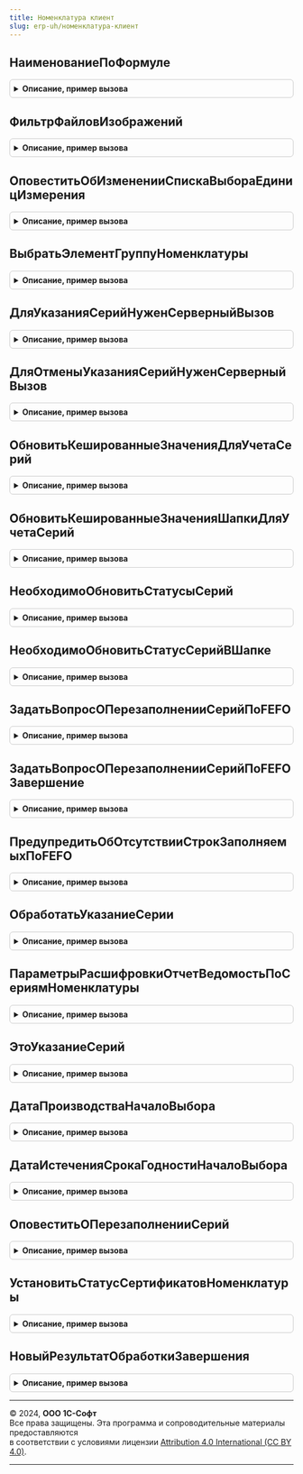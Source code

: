 ```yaml
---
title: Номенклатура клиент
slug: erp-uh/номенклатура-клиент
---
```



## НаименованиеПоФормуле
<details style="margin: 1em 0; padding: 0.5em; border: 1px solid #ccc; border-radius: 6px;">

<summary style="font-weight: bold; cursor: pointer;">Описание, пример вызова</summary>

```bsl

// Формирует наименование элемента справочника по заданному для вида номенклатуры шаблону.
//
// Параметры:
//		ДанныеДляФормированияНаименования - Структура - структура, возвращаемая функцией НоменклатураСервер.ФормулаНаименования
//		ВидНоменклатуры - СправочникСсылка.ВидыНоменклатуры	- вид номенклатуры, в котором задан шаблон наименования
//		ЗначениеНаименования - Строка - в формулу полного наименования может входить наименование. Наименование может быть не
//								заполнено на момент формирования массива ДанныеДляФормированияНаименования.МассивЗначенийРеквизитов,
//								поэтому перед расчетом полного наименования значение наименования нужно обновить.
// Возвращаемое значение:
// Строка - Наименование полученное по алгоритму расчета
// Пустая строка - если не удалось сформировать наименование или не заполнены операнды алгоритма.
//
Функция НаименованиеПоФормуле(ДанныеДляФормированияНаименования, ВидНоменклатуры, ЗначениеНаименования = "") Экспорт
```

Пример вызова
```bsl
Результат = НоменклатураКлиент.НаименованиеПоФормуле(ДанныеДляФормированияНаименования, ВидНоменклатуры, ЗначениеНаименования);
```
</details>

## ФильтрФайловИзображений
<details style="margin: 1em 0; padding: 0.5em; border: 1px solid #ccc; border-radius: 6px;">

<summary style="font-weight: bold; cursor: pointer;">Описание, пример вызова</summary>

```bsl

// Возвращает фильтр, используемый для выбора файлов-изображений.
// Возвращаемое значение:
// Строка - строка, содержащая фильтр для файлов-изображений.
//
Функция ФильтрФайловИзображений() Экспорт
```

Пример вызова
```bsl
Результат = НоменклатураКлиент.ФильтрФайловИзображений() 
```
</details>

## ОповеститьОбИзмененииСпискаВыбораЕдиницИзмерения
<details style="margin: 1em 0; padding: 0.5em; border: 1px solid #ccc; border-radius: 6px;">

<summary style="font-weight: bold; cursor: pointer;">Описание, пример вызова</summary>

```bsl

// Выполняет оповещение пользователя о выполненном подборе единиц измерений из классификатора.
//
// Параметры:
//	КоличествоНовыхЭлементов - Число - количество подобранных единиц измерений из классификатора,
//	МассивЭлементов			 - Массив - массив ссылок на элементы справочника 'УпаковкиЕдиницыИзмерения',
//		подобранных из классификатора единиц измерений.
//
Процедура ОповеститьОбИзмененииСпискаВыбораЕдиницИзмерения(КоличествоНовыхЭлементов, МассивЭлементов) Экспорт
```

Пример вызова
```bsl
НоменклатураКлиент.ОповеститьОбИзмененииСпискаВыбораЕдиницИзмерения(КоличествоНовыхЭлементов, МассивЭлементов) 
```
</details>

## ВыбратьЭлементГруппуНоменклатуры
<details style="margin: 1em 0; padding: 0.5em; border: 1px solid #ccc; border-radius: 6px;">

<summary style="font-weight: bold; cursor: pointer;">Описание, пример вызова</summary>

```bsl

// Функция является обработчиком события "НачалоВыбора" для тех элементов форм, в которых может быть
//  выбрана как группа справочника, так и элемент.
//
// Параметры:
//  Форма				 - ФормаКлиентскогоПриложения	 - контекст действия.
//  Элемент				 - ПолеФормы		 - элемент, в котором осуществляется выбор.
//  СтандартнаяОбработка - Булево			 - признак стандартной обработки выбора в поле.
//
Процедура ВыбратьЭлементГруппуНоменклатуры(Форма, Элемент, СтандартнаяОбработка) Экспорт
```

Пример вызова
```bsl
НоменклатураКлиент.ВыбратьЭлементГруппуНоменклатуры(Форма, Элемент, СтандартнаяОбработка) 
```
</details>

## ДляУказанияСерийНуженСерверныйВызов
<details style="margin: 1em 0; padding: 0.5em; border: 1px solid #ccc; border-radius: 6px;">

<summary style="font-weight: bold; cursor: pointer;">Описание, пример вызова</summary>

```bsl

// Функция проверяет необходимость указания серий в строке, если возможно, открывает форму указания,
//  если форма указания не требует контекстного вызова сервера.
//
// Параметры:
//  Форма					 - ФормаКлиентскогоПриложения	 - форма документа, в которой инициировано указание серий, содержит в том числе:
//  	* Объект - ДокументОбъект, ДанныеФормыСтруктура -
//  ПараметрыУказанияСерий	 - Структура		 - параметры указания серий, возвращаемые соответствующей процедурой модуля менеджера документа.
//  Текст					 - Строка			 - текст, введенный в поле ввода (параметр событий ОкончаниеВводаТекста и АвтоПодборВводаТекста);
//  ТекущиеДанные			 - Структура, ДанныеФормыЭлементКоллекции - данные строки, в которой указывается серия, если значение не передано, то используются текущие данные табличного поля с именем ПараметрыУказанияСерий.ИмяТЧТовары, должна содержать:
//  	* Ссылка - ДокументСсылка
//  ОпределятьРаспоряжение	 - Булево			 - признак необходимости определения распоряжения по значениям полей;
//  ВыдаватьСообщения		 - Булево			 - признак необходимости вывода пользователю информационного сообщения.
//
// Возвращаемое значение:
//  Булево - нужен контекстный вызов.
//
Функция ДляУказанияСерийНуженСерверныйВызов(Форма, ПараметрыУказанияСерий, Текст, ТекущиеДанные = Неопределено, ОпределятьРаспоряжение = Истина, ВыдаватьСообщения = Истина) Экспорт
```

Пример вызова
```bsl
Результат = НоменклатураКлиент.ДляУказанияСерийНуженСерверныйВызов(Форма, ПараметрыУказанияСерий, Текст, ТекущиеДанные, ОпределятьРаспоряжение, ВыдаватьСообщения);
```
</details>

## ДляОтменыУказанияСерийНуженСерверныйВызов
<details style="margin: 1em 0; padding: 0.5em; border: 1px solid #ccc; border-radius: 6px;">

<summary style="font-weight: bold; cursor: pointer;">Описание, пример вызова</summary>

```bsl

// Функция проверяет возможность отмены указания серий в строке.
//
// Параметры:
//	Форма - ФормаКлиентскогоПриложения - форма документа, в которой инициировано указание серий;
//	ПараметрыУказанияСерий - Структура - параметры указания серий, возвращаемая соответствующей процедурой модуля менеджера документа;
//	ИмяТабличногоПоля - Строка - имя табличной части документа.
//
// Возвращаемое значение:
//	Булево - Истина, если серверный вызов нужен.
//
Функция ДляОтменыУказанияСерийНуженСерверныйВызов(Форма,ПараметрыУказанияСерий, ИмяТабличногоПоля = "") Экспорт
```

Пример вызова
```bsl
Результат = НоменклатураКлиент.ДляОтменыУказанияСерийНуженСерверныйВызов(Форма, ПараметрыУказанияСерий, ИмяТабличногоПоля);
```
</details>

## ОбновитьКешированныеЗначенияДляУчетаСерий
<details style="margin: 1em 0; padding: 0.5em; border: 1px solid #ccc; border-radius: 6px;">

<summary style="font-weight: bold; cursor: pointer;">Описание, пример вызова</summary>

```bsl

// Процедура обновляет кеш ключевых реквизитов текущей строки товаров. По ключевым реквизитам осуществляется связь
//  между ТЧ серий и ТЧ товаров.
//
// Параметры:
//  ТаблицаФормы			 - ТаблицаФормы	 - таблица, в которой отображается ТЧ с товарами.
//  КэшированныеЗначения	 - Структура	 - переменная модуля формы, в которой хранятся кешируемые значения.
//  ПараметрыУказанияСерий	 - Структура	 - структура параметров указания серий, возвращаемая соответствующей процедурой модуля менеджера документа.
//  Копирование				 - Булево		 - признак, что кешированная строка скопирована (параметр события ПриНачалеРедактирования).
//
Процедура ОбновитьКешированныеЗначенияДляУчетаСерий(ТаблицаФормы,КэшированныеЗначения,ПараметрыУказанияСерий,Копирование = Ложь) Экспорт
```

Пример вызова
```bsl
НоменклатураКлиент.ОбновитьКешированныеЗначенияДляУчетаСерий(ТаблицаФормы, КэшированныеЗначения, ПараметрыУказанияСерий, Копирование);
```
</details>

## ОбновитьКешированныеЗначенияШапкиДляУчетаСерий
<details style="margin: 1em 0; padding: 0.5em; border: 1px solid #ccc; border-radius: 6px;">

<summary style="font-weight: bold; cursor: pointer;">Описание, пример вызова</summary>

```bsl

// Обновляет кеш ключевых реквизитов товара в шапке документа. По ключевым реквизитам осуществляется связь
//  между ТЧ серий товаром.
//
// Параметры:
//  Объект					 - ДанныеФормыСтруктура	 - основной реквизит формы
//  КэшированныеЗначения	 - Структура			 - переменная модуля формы, в которой хранятся кешируемые значения
//  ПараметрыУказанияСерий	 - Структура			 - параметры указания серий, возвращаемая соответствующей процедурой модуля менеджера документа.
//
Процедура ОбновитьКешированныеЗначенияШапкиДляУчетаСерий(Объект, КэшированныеЗначения, ПараметрыУказанияСерий) Экспорт
```

Пример вызова
```bsl
НоменклатураКлиент.ОбновитьКешированныеЗначенияШапкиДляУчетаСерий(Объект, КэшированныеЗначения, ПараметрыУказанияСерий) 
```
</details>

## НеобходимоОбновитьСтатусыСерий
<details style="margin: 1em 0; padding: 0.5em; border: 1px solid #ccc; border-radius: 6px;">

<summary style="font-weight: bold; cursor: pointer;">Описание, пример вызова</summary>

```bsl

// Функция проверяет необходимость обновления статусов указания серий при окончании редактирования строки товаров.
//
// Параметры:
//  ТаблицаФормы			 - ТаблицаФормы	 - таблица формы, отображающая ТЧ товаров;
//  КэшированныеЗначения	 - Структура	 - переменная модуля формы, в которой хранятся кешируемые значения;
//  ПараметрыУказанияСерий	 - Структура	 - параметры указания серий, возвращаемые соответствующей процедурой модуля менеджера документа.
//  Удаление				 - Булево		 - Истина, признак, что проверка вызывается при удалении строки ТЧ.
//
// Возвращаемое значение:
//  Булево - нужно ли обновить статусы указания серий.
//
Функция НеобходимоОбновитьСтатусыСерий(ТаблицаФормы,КэшированныеЗначения,ПараметрыУказанияСерий, Удаление = Ложь) Экспорт
```

Пример вызова
```bsl
Результат = НоменклатураКлиент.НеобходимоОбновитьСтатусыСерий(ТаблицаФормы, КэшированныеЗначения, ПараметрыУказанияСерий, Удаление);
```
</details>

## НеобходимоОбновитьСтатусСерийВШапке
<details style="margin: 1em 0; padding: 0.5em; border: 1px solid #ccc; border-radius: 6px;">

<summary style="font-weight: bold; cursor: pointer;">Описание, пример вызова</summary>

```bsl

// Функция проверяет необходимость обновления статуса указания серий для товара в шапке документа.
//
// Параметры:
//  Объект					 - ДанныеФормыСтруктура	 - основной реквизит формы;
//  КэшированныеЗначения	 - Структура			 - переменная модуля формы, в которой хранятся кешируемые значения;
//  ПараметрыУказанияСерий	 - Структура			 - параметры указания серий, возвращаемые соответствующей процедурой
//  			модуля менеджера документа.
//
// Возвращаемое значение:
//  Булево - нужно ли обновить статус указания серий.
//
Функция НеобходимоОбновитьСтатусСерийВШапке(Объект,КэшированныеЗначения,Знач ПараметрыУказанияСерий) Экспорт
```

Пример вызова
```bsl
Результат = НоменклатураКлиент.НеобходимоОбновитьСтатусСерийВШапке(Объект, КэшированныеЗначения, ПараметрыУказанияСерий) 
```
</details>

## ЗадатьВопросОПерезаполненииСерийПоFEFO
<details style="margin: 1em 0; padding: 0.5em; border: 1px solid #ccc; border-radius: 6px;">

<summary style="font-weight: bold; cursor: pointer;">Описание, пример вызова</summary>

```bsl

// Запрашивает у пользователя подтверждение перезаполнения серий по FEFO.
//
// Параметры:
//  ОповещениеПослеОтвета	 - ОписаниеОповещения - действие после ответа.
//
Процедура ЗадатьВопросОПерезаполненииСерийПоFEFO(ОповещениеПослеОтвета) Экспорт
```

Пример вызова
```bsl
НоменклатураКлиент.ЗадатьВопросОПерезаполненииСерийПоFEFO(ОповещениеПослеОтвета) 
```
</details>

## ЗадатьВопросОПерезаполненииСерийПоFEFOЗавершение
<details style="margin: 1em 0; padding: 0.5em; border: 1px solid #ccc; border-radius: 6px;">

<summary style="font-weight: bold; cursor: pointer;">Описание, пример вызова</summary>

```bsl

// Процедура выполняет обработку оповещения после вопроса о перезаполнении серий по FEFO.
//
// Параметры:
//  РезультатВопроса		 - КодВозвратаДиалога - ответ на вопрос.
//  ДополнительныеПараметры	 - Структура - передается ОповещениеПослеОтвета.
//
Процедура ЗадатьВопросОПерезаполненииСерийПоFEFOЗавершение(РезультатВопроса, ДополнительныеПараметры) Экспорт
```

Пример вызова
```bsl
НоменклатураКлиент.ЗадатьВопросОПерезаполненииСерийПоFEFOЗавершение(РезультатВопроса, ДополнительныеПараметры) 
```
</details>

## ПредупредитьОбОтсутствииСтрокЗаполняемыхПоFEFO
<details style="margin: 1em 0; padding: 0.5em; border: 1px solid #ccc; border-radius: 6px;">

<summary style="font-weight: bold; cursor: pointer;">Описание, пример вызова</summary>

```bsl

// Функция выводит предупреждение, что в ТЧ нет строк, серии по которым можно заполнить по FEFO.
Процедура ПредупредитьОбОтсутствииСтрокЗаполняемыхПоFEFO() Экспорт
```

Пример вызова
```bsl
НоменклатураКлиент.ПредупредитьОбОтсутствииСтрокЗаполняемыхПоFEFO() 
```
</details>

## ОбработатьУказаниеСерии
<details style="margin: 1em 0; padding: 0.5em; border: 1px solid #ccc; border-radius: 6px;">

<summary style="font-weight: bold; cursor: pointer;">Описание, пример вызова</summary>

```bsl

// Обрабатывает указание серии в ТЧ "Товары".
//	Параметры:
//		Форма - ФормаКлиентскогоПриложения - форма документа, в которой инициировано указание серии
//		ПараметрыУказанияСерий - Структура - параметры указания серий, возвращаемые соответствующей процедурой модуля менеджера документа
//		ВыбраннаяСерия - Структура - формат которой описан в функции НоменклатураКлиентСервер.ВыбраннаяСерия
//		ТекущиеДанные - Структура, ДанныеФормыЭлементКоллекции  - данные строки, в которой указывается серия, если значение не передано,
//									то используются текущие данные табличного поля с именем ПараметрыУказанияСерий.ИмяТЧТовары.
//
Процедура ОбработатьУказаниеСерии(Форма, ПараметрыУказанияСерий, ВыбраннаяСерия, ТекущиеДанные = Неопределено) Экспорт
```

Пример вызова
```bsl
НоменклатураКлиент.ОбработатьУказаниеСерии(Форма, ПараметрыУказанияСерий, ВыбраннаяСерия, ТекущиеДанные);
```
</details>

## ПараметрыРасшифровкиОтчетВедомостьПоСериямНоменклатуры
<details style="margin: 1em 0; padding: 0.5em; border: 1px solid #ccc; border-radius: 6px;">

<summary style="font-weight: bold; cursor: pointer;">Описание, пример вызова</summary>

```bsl

// Возвращает параметры необходимые для расшифровки отчета ВедомостьПоСериямНоменклатуры.
//
// Возвращаемое значение:
//   Структура   - параметры необходимые для расшифровки отчета.
//
Функция ПараметрыРасшифровкиОтчетВедомостьПоСериямНоменклатуры() Экспорт
```

Пример вызова
```bsl
Результат = НоменклатураКлиент.ПараметрыРасшифровкиОтчетВедомостьПоСериямНоменклатуры() 
```
</details>

## ЭтоУказаниеСерий
<details style="margin: 1em 0; padding: 0.5em; border: 1px solid #ccc; border-radius: 6px;">

<summary style="font-weight: bold; cursor: pointer;">Описание, пример вызова</summary>

```bsl

// Функция вызывается в обработчике ОбработкаВыбора в форме, в которой указываются серии
// и проверяет, что источник выбора - это форма указания серий.
//
// Параметры:
//  ИсточникВыбора	 - Произвольный - форма, где осуществлен выбор. Параметр события ОбработкаВыбора формы.
//
// Возвращаемое значение:
//   Булево - истина, если это указание серий.
//
Функция ЭтоУказаниеСерий(ИсточникВыбора) Экспорт
```

Пример вызова
```bsl
Результат = НоменклатураКлиент.ЭтоУказаниеСерий(ИсточникВыбора) 
```
</details>

## ДатаПроизводстваНачалоВыбора
<details style="margin: 1em 0; padding: 0.5em; border: 1px solid #ccc; border-radius: 6px;">

<summary style="font-weight: bold; cursor: pointer;">Описание, пример вызова</summary>

```bsl

// Выполняет переопределение платформенного обработчика события начала выбора реквизита "ДатаПроизводства" справочника "СерииНоменклатуры".
//
// Параметры:
//	Объект					 - ДанныеФормыСтруктура, ДанныеФормыЭлементКоллекции	 - структура данных, содержащая обрабатываемые сведения
//	ОповещениеОЗавершении	 - ОписаниеОповещения, Неопределено						 - описание оповещения, выполняемое после закрытия формы указания даты.
//	СтандартнаяОбработка	 - Булево												 - признак выполнения стандартной обработки события.
//
Процедура ДатаПроизводстваНачалоВыбора(Объект, ОповещениеОЗавершении, СтандартнаяОбработка) Экспорт
```

Пример вызова
```bsl
НоменклатураКлиент.ДатаПроизводстваНачалоВыбора(Объект, ОповещениеОЗавершении, СтандартнаяОбработка) 
```
</details>

## ДатаИстеченияСрокаГодностиНачалоВыбора
<details style="margin: 1em 0; padding: 0.5em; border: 1px solid #ccc; border-radius: 6px;">

<summary style="font-weight: bold; cursor: pointer;">Описание, пример вызова</summary>

```bsl

// Выполняет переопределение платформенного обработчика события начала выбора реквизита "ГоденДо" справочника "СерииНоменклатуры".
//
// Параметры:
//	Объект					 - ДанныеФормыСтруктура, ДанныеФормыЭлементКоллекции	 - структура данных, содержащая обрабатываемые сведения
//	ПараметрыФормы			 - Структура											 - параметры, используемые при открытии формы указания даты
//	ОповещениеОЗавершении	 - ОписаниеОповещения, Неопределено						 - описание оповещения, выполняемое после закрытия формы
//																						указания даты.
//	СтандартнаяОбработка	 - Булево												 - признак выполнения стандартной обработки события.
//
Процедура ДатаИстеченияСрокаГодностиНачалоВыбора(Объект, ПараметрыФормы, ОповещениеОЗавершении, СтандартнаяОбработка) Экспорт
```

Пример вызова
```bsl
НоменклатураКлиент.ДатаИстеченияСрокаГодностиНачалоВыбора(Объект, ПараметрыФормы, ОповещениеОЗавершении, СтандартнаяОбработка) 
```
</details>

## ОповеститьОПерезаполненииСерий
<details style="margin: 1em 0; padding: 0.5em; border: 1px solid #ccc; border-radius: 6px;">

<summary style="font-weight: bold; cursor: pointer;">Описание, пример вызова</summary>

```bsl

// Выполняет оповещение пользователя о выполненном перезаполнении серий
//
// Параметры:
//  ЕстьИзменения				 - Булево	 - было ли выполнение перезаполнение
//  КоличествоИзначальноВерное	 - Булево	 - признак обозначающий что изначальные данные соответствуют перезаполненным.
//
Процедура ОповеститьОПерезаполненииСерий(ЕстьИзменения, КоличествоИзначальноВерное) Экспорт
```

Пример вызова
```bsl
НоменклатураКлиент.ОповеститьОПерезаполненииСерий(ЕстьИзменения, КоличествоИзначальноВерное) 
```
</details>

## УстановитьСтатусСертификатовНоменклатуры
<details style="margin: 1em 0; padding: 0.5em; border: 1px solid #ccc; border-radius: 6px;">

<summary style="font-weight: bold; cursor: pointer;">Описание, пример вызова</summary>

```bsl

// Выполняет установку значения статуса сертификатов номенклатуры для выделенных строк в таблице формы.
//
// Параметры:
//	Форма - ФормаКлиентскогоПриложения - форма-источник инициализации команды.
//	Список - ТаблицаФормы - таблица формы, для элементов которой выполняется установка статусов.
//	Статус - ПеречислениеСсылка.СтатусыСертификатовНоменклатуры - значение устанавливаемого статуса.
//
Процедура УстановитьСтатусСертификатовНоменклатуры(Форма, Список, Статус) Экспорт
```

Пример вызова
```bsl
НоменклатураКлиент.УстановитьСтатусСертификатовНоменклатуры(Форма, Список, Статус) 
```
</details>

## НовыйРезультатОбработкиЗавершения
<details style="margin: 1em 0; padding: 0.5em; border: 1px solid #ccc; border-radius: 6px;">

<summary style="font-weight: bold; cursor: pointer;">Описание, пример вызова</summary>

```bsl

// Возвращает неинициализированные параметры результата работы с формой контроля уникальности данных информационной базы.
//
// Возвращаемое значение:
//	Структура - коллекция, содержащая следующие свойства:
//		* Действие - Строка - действие обработки данных.
//		* Ссылка - СправочникСсылка.Номенклатура, СправочникСсылка.ХарактеристикиНоменклатуры, СправочникСсылка.НомераГТД, Неопределено - ссылка на элемент информационной базы.
//
Функция НовыйРезультатОбработкиЗавершения() Экспорт
```

Пример вызова
```bsl
Результат = НоменклатураКлиент.НовыйРезультатОбработкиЗавершения() 
```
</details>

---

© 2024, **ООО 1С-Софт**  
Все права защищены. Эта программа и сопроводительные материалы предоставляются  
в соответствии с условиями лицензии [Attribution 4.0 International (CC BY 4.0)](https://creativecommons.org/licenses/by/4.0/legalcode).

---
